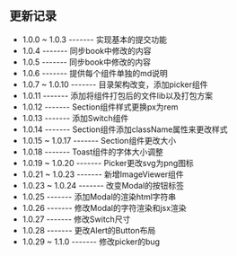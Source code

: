 更新记录
-----------

* 1.0.0 ~ 1.0.3   -------   实现基本的提交功能
* 1.0.4           -------   同步book中修改的内容
* 1.0.5           -------   同步book中修改的内容
* 1.0.6           -------   提供每个组件单独的md说明
* 1.0.7 ~ 1.0.10  -------   目录架构改变，添加picker组件
* 1.0.11          -------   添加将组件打包后的文件lib以及打包方案
* 1.0.12          -------   Section组件样式更换px为rem
* 1.0.13          -------   添加Switch组件
* 1.0.14          -------   Section组件添加className属性来更改样式
* 1.0.15 ~ 1.0.17 -------   Section组件更改大小
* 1.0.18          -------   Toast组件的字体大小调整
* 1.0.19 ~ 1.0.20 -------   Picker更改svg为png图标
* 1.0.21 ~ 1.0.23 -------   新增ImageViewer组件
* 1.0.23 ~ 1.0.24 -------   改变Modal的按钮标签
* 1.0.25          -------   添加Modal的渲染html字符串
* 1.0.26          -------   修改Modal的字符渲染和jsx渲染
* 1.0.27          -------   修改Switch尺寸
* 1.0.28          -------   更改Alert的Button布局
* 1.0.29 ~ 1.1.0  -------   修改picker的bug